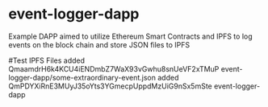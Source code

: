 # event-logger-dapp
Example DAPP aimed to utilize Ethereum Smart Contracts and IPFS to log events on the block chain and store JSON files to IPFS

#Test IPFS Files
added QmaamdrH6k4KCU4iENDmbZ7WaX93vGwhu8snUeVF2xTMuP event-logger-dapp/some-extraordinary-event.json
added QmPDYXiRnE3MUyJ35oYts3YGmecpUppdMzUiG9nSx5mSte event-logger-dapp


